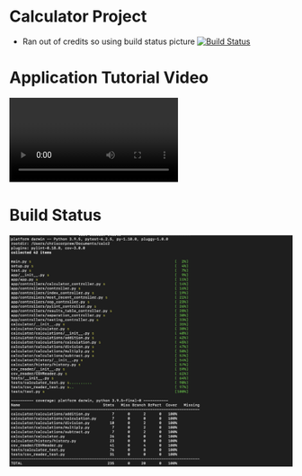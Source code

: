 # Calculator Project
+ Ran out of credits so using build status picture
[![Build Status](https://app.travis-ci.com/ccorprew22/calc2.svg?branch=static)](https://app.travis-ci.com/ccorprew22/calc2)

# Application Tutorial Video
![Tutorial](https://user-images.githubusercontent.com/43766100/145667926-0eae9426-294f-4d86-8d6c-87f3d4117e27.mp4)

# Build Status
![Build](readme_images/testing-coverage.png)
